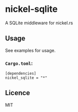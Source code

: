 # nickel-sqlite

A SQLite middleware for nickel.rs

## Usage

See examples for usage.

### `Cargo.toml`:

    [dependencies]
    nickel_sqlite = "*"

## Licence

MIT
